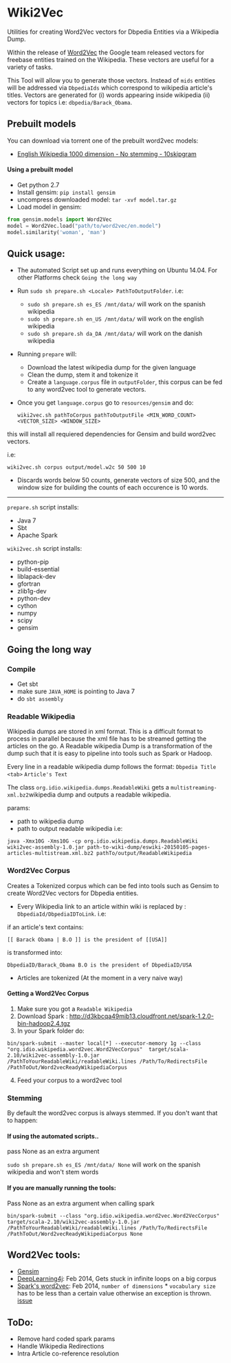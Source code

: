 # Wiki2Vec

Utilities for creating Word2Vec vectors for Dbpedia Entities via a Wikipedia Dump.

Within the release of [Word2Vec](http://code.google.com/p/word2vec/) the Google team released vectors for freebase entities trained on the Wikipedia. These vectors are useful for a variety of tasks.

This Tool will allow you to generate those vectors. Instead of `mids` entities will be addressed via `DbpediaIds` which correspond to wikipedia article's titles.
Vectors are generated for (i) words appearing inside wikipedia (ii) vectors for topics i.e: `dbpedia/Barack_Obama`.


## Prebuilt models

You can download via torrent one of the prebuilt word2vec models:

- [English Wikipedia 1000 dimension - No stemming - 10skipgram](https://github.com/idio/wiki2vec/raw/master/torrents/enwiki-gensim-word2vec-1000-nostem-10cbow.torrent)


#### Using a prebuilt model

 - Get python 2.7
 - Install gensim: `pip install gensim`
 - uncompress downloaded model: `tar -xvf model.tar.gz`
 - Load model in gensim:

 ```python
 from gensim.models import Word2Vec
 model = Word2Vec.load("path/to/word2vec/en.model")
 model.similarity('woman', 'man')
 ```


## Quick usage:

- The automated Script set up and runs everything on Ubuntu 14.04. For other Platforms check `Going the long way`
- Run `sudo sh prepare.sh <Locale> PathToOutputFolder`. i.e: 
   - `sudo sh prepare.sh es_ES /mnt/data/`  will work on the spanish wikipedia
   - `sudo sh prepare.sh en_US /mnt/data/`  will work on the english wikipedia
   - `sudo sh prepare.sh da_DA /mnt/data/`  will work on the danish wikipedia
  
- Running `prepare` will:
   - Download the latest wikipedia dump for the given language
   - Clean the dump, stem it and tokenize it
   - Create a `language.corpus` file in `outputFolder`, this corpus can be fed to any word2vec tool to generate vectors.

- Once you get `language.corpus` go to `resources/gensim` and do:

  `wiki2vec.sh pathToCorpus pathToOutputFile <MIN_WORD_COUNT> <VECTOR_SIZE> <WINDOW_SIZE>`

this will install all requiered dependencies for Gensim and build word2vec vectors.

i.e:

`wiki2vec.sh corpus output/model.w2c 50 500 10`

- Discards words below 50 counts, generate vectors of size 500, and the window size for building the counts of each occurence is 10 words.

------

`prepare.sh` script installs:
 - Java 7
 - Sbt
 - Apache Spark

`wiki2vec.sh` script installs:
 - python-pip
 - build-essential
 - liblapack-dev
 - gfortran
 - zlib1g-dev
 - python-dev
 - cython
 - numpy
 - scipy
 - gensim

## Going the long way

### Compile

 - Get sbt
 - make sure `JAVA_HOME` is pointing to Java 7 
 - do `sbt assembly`

### Readable Wikipedia

Wikipedia dumps are stored in xml format. This is a difficult format to process in parallel because the  xml file has to be streamed getting the articles on the go.
A Readable wikipedia Dump is a transformation of the dump such that it is easy to pipeline into tools such as Spark or Hadoop.

Every line in a readable wikipedia dump follows the format:
`Dbpedia Title` `<tab>` `Article's Text`

The class `org.idio.wikipedia.dumps.ReadableWiki` gets a `multistreaming-xml.bz2`wikipedia dump and outputs a readable wikipedia.

params:
 - path to wikipedia dump
 - path to output readable wikipedia
i.e:

`java -Xmx10G -Xms10G -cp org.idio.wikipedia.dumps.ReadableWiki wiki2vec-assembly-1.0.jar path-to-wiki-dump/eswiki-20150105-pages-articles-multistream.xml.bz2 pathTo/output/ReadableWikipedia`


### Word2Vec Corpus

Creates a Tokenized corpus which can be fed into tools such as Gensim to create Word2Vec vectors for Dbpedia entities.

- Every Wikipedia link to an article within wiki is replaced by : `DbpediaId/DbpediaIDToLink`. i.e: 

if an article's text contains: 
```
[[ Barack Obama | B.O ]] is the president of [[USA]]
```

is transformed into:

```
DbpediaID/Barack_Obama B.O is the president of DbpediaID/USA
```

- Articles are tokenized (At the moment in a very naive way)


#### Getting a Word2Vec Corpus

1. Make sure you got a `Readable Wikipedia`
2. Download Spark : http://d3kbcqa49mib13.cloudfront.net/spark-1.2.0-bin-hadoop2.4.tgz
3. In your Spark folder do:
  ```
  bin/spark-submit --master local[*] --executor-memory 1g --class "org.idio.wikipedia.word2vec.Word2VecCorpus"  target/scala-2.10/wiki2vec-assembly-1.0.jar   /PathToYourReadableWiki/readableWiki.lines /Path/To/RedirectsFile /PathToOut/Word2vecReadyWikipediaCorpus
  ```
4. Feed your corpus to a word2vec tool

### Stemming

By default the word2vec corpus is always stemmed. If you don't want that to happen: 


#### If using the automated scripts..
pass None as an extra argument

`sudo sh prepare.sh es_ES /mnt/data/ None`  will work on the spanish wikipedia and won't stem words

#### If you are manually running the tools:
Pass None as an extra argument when calling spark
 ```
 bin/spark-submit --class "org.idio.wikipedia.word2vec.Word2VecCorpus"  target/scala-2.10/wiki2vec-assembly-1.0.jar   /PathToYourReadableWiki/readableWiki.lines /Path/To/RedirectsFile /PathToOut/Word2vecReadyWikipediaCorpus None
 ```


## Word2Vec tools:

- [Gensim](https://radimrehurek.com/gensim/)
- [DeepLearning4j](https://github.com/SkymindIO/deeplearning4j): Feb 2014, Gets stuck in infinite loops on a big corpus
- [Spark's word2vec](https://github.com/apache/spark/blob/master/mllib/src/main/scala/org/apache/spark/mllib/feature/Word2Vec.scala): Feb 2014, `number of dimensions` * `vocabulary size` has to be less than a certain value otherwise an exception is thrown. [issue](http://mail-archives.apache.org/mod_mbox/spark-issues/201412.mbox/%3CJIRA.12761684.1418621192000.36769.1418759475999@Atlassian.JIRA%3E)



## ToDo:
- Remove hard coded spark params
- Handle Wikipedia Redirections
- Intra Article co-reference resolution
